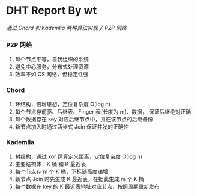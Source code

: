 # DHT Report By wt

_通过 Chord 和 Kademlia 两种算法实现了 P2P 网络_


### P2P 网络
1. 每个节点平等，自我组织的系统
2. 避免中心服务，分布式处理资源
3. 效率不如 CS 网络，但稳定性强
   

### Chord
1. 环结构，倍增思想，定位复杂度 O(log n)
2. 每个节点存前驱、后继表、Finger 表(长度为 m)、数据， 保证后继绝对正确
3. 每个数据存在 key 对应后继节点中，并在该节点的后继备份
4. 新节点加入时通过两步式 Join 保证并发的正确性


### Kademlia
1. 树结构，通过 xor 运算定义距离，定位复杂度 O(log n)
2. 主要结构体：K 桶 和 K 最近表
3. 每个节点存 m 个 K 桶，下标随高度递增
4. 新节点 Join 时先生成 K 最近表，在据此生成 m 个 K 桶
5. 每个数据在 key 的 K 最近表地址对应节点，按照周期重新发布
